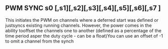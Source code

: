 ## PWM SYNC s0 [,s1][,s2][,s3][,s4][,s5][,s6][,s7 ]

This initiates the PWM on channels where a deferred start was defined or justsyncs existing running channels. However, the power comes in the ability tooffset the channels one to another (defined as a percentage of the time period asper the duty cycle - can be a float)You can use an offset of -1 to omit a channel from the synch